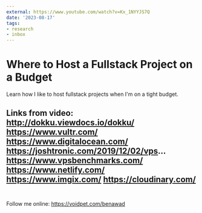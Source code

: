 ```yaml
---
external: https://www.youtube.com/watch?v=Kx_1NYYJS7Q
date: '2023-08-17'
tags:
- research
- inbox
---
```


# Where to Host a Fullstack Project on a Budget

Learn how I like to host fullstack projects when I'm on a tight budget.

Links from video:
http://dokku.viewdocs.io/dokku/
https://www.vultr.com/
https://www.digitalocean.com/
https://joshtronic.com/2019/12/02/vps...
https://www.vpsbenchmarks.com/
https://www.netlify.com/
https://www.imgix.com/
https://cloudinary.com/ ​
​
----
Follow me online: https://voidpet.com/benawad
